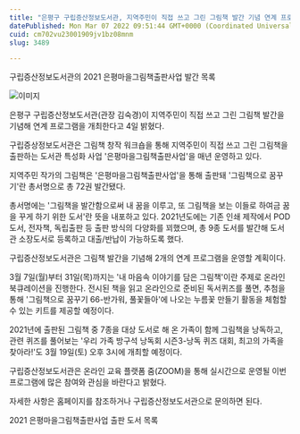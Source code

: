 ```yaml
---
title: "은평구 구립증산정보도서관, 지역주민이 직접 쓰고 그린 그림책 발간 기념 연계 프로그램 개최"
datePublished: Mon Mar 07 2022 09:51:44 GMT+0000 (Coordinated Universal Time)
cuid: cm702vu23001909jv1bz08mnm
slug: 3489

---
```



구립증산정보도서관의 2021 은평마을그림책출판사업 발간 목록

![이미지](https://cdn.hashnode.com/res/hashnode/image/upload/v1739253929033/94d7bb16-bc4d-40ce-a542-ba330a7624d4.jpeg)

은평구 구립증산정보도서관(관장 김숙경)이 지역주민이 직접 쓰고 그린 그림책 발간을 기념해 연계 프로그램을 개최한다고 4일 밝혔다.

구립증상정보도서관은 그림책 창작 워크숍을 통해 지역주민이 직접 쓰고 그린 그림책을 출판하는 도서관 특성화 사업 '은평마을그림책출판사업'을 매년 운영하고 있다.

지역주민 작가의 그림책은 '은평마을그림책출판사업'을 통해 출판돼 '그림책으로 꿈꾸기'란 총서명으로 총 72권 발간됐다.

총서명에는 '그림책을 발간함으로써 내 꿈을 이루고, 또 그림책을 보는 이들로 하여금 꿈을 꾸게 하기 위한 도서'란 뜻을 내포하고 있다. 2021년도에는 기존 인쇄 제작에서 POD 도서, 전자책, 독립출판 등 출판 방식의 다양화를 꾀했으며, 총 9종 도서를 발간해 도서관 소장도서로 등록하고 대출/반납이 가능하도록 했다.

구립증산정보도서관은 그림책 발간을 기념해 2개의 연계 프로그램을 운영할 계획이다.

3월 7일(월)부터 31일(목)까지는 '내 마음속 이야기를 담은 그림책'이란 주제로 온라인 북큐레이션을 진행한다. 전시된 책을 읽고 온라인으로 준비된 독서퀴즈를 풀면, 추첨을 통해 '그림책으로 꿈꾸기 66-반가워, 풀꽃들아'에 나오는 누름꽃 만들기 활동을 체험할 수 있는 키트를 제공할 예정이다.

2021년에 출판된 그림책 중 7종을 대상 도서로 해 온 가족이 함께 그림책을 낭독하고, 관련 퀴즈를 풀어보는 '우리 가족 방구석 낭독회 시즌3-낭독 퀴즈 대회, 최고의 가족을 찾아라!'도 3월 19일(토) 오후 3시에 개최할 예정이다.

구립증산정보도서관은 온라인 교육 플랫폼 줌(ZOOM)을 통해 실시간으로 운영될 이번 프로그램에 많은 참여와 관심을 바란다고 밝혔다.

자세한 사항은 홈페이지를 참조하거나 구립증산정보도서관으로 문의하면 된다.

2021 은평마을그림책출판사업 출판 도서 목록